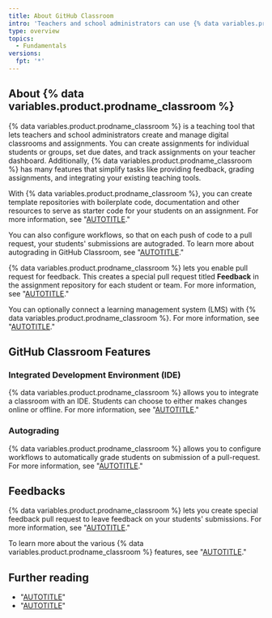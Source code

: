 ```yaml
---
title: About GitHub Classroom
intro: 'Teachers and school administrators can use {% data variables.product.prodname_classroom %} to create virtual classrooms, make and edit assignments, automatically grade assignment submissions, and more.'
type: overview
topics: 
  - Fundamentals
versions:
  fpt: '*'
---
```


## About {% data variables.product.prodname_classroom %}

{% data variables.product.prodname_classroom %} is a teaching tool that lets teachers and school administrators create and manage digital classrooms and assignments. You can create assignments for individual students or groups, set due dates, and track assignments on your teacher dashboard. Additionally, {% data variables.product.prodname_classroom %} has many features that simplify tasks like providing feedback, grading assignments, and integrating your existing teaching tools.

With {% data variables.product.prodname_classroom %}, you can create template repositories with boilerplate code, documentation and other resources to serve as starter code for your students  on an assignment. For more information, see "[AUTOTITLE](/education/manage-coursework-with-github-classroom/teach-with-github-classroom/create-an-assignment-from-a-template-repository)."

You can also configure workflows, so that on each push of code to a pull request, your students' submissions are autograded. To learn more about autograding in GitHub Classroom, see "[AUTOTITLE](/education/manage-coursework-with-github-classroom/teach-with-github-classroom/use-autograding)."

{% data variables.product.prodname_classroom %} lets you enable pull request for feedback. This creates a special pull request titled **Feedback** in the assignment repository for each student or team. For more information, see "[AUTOTITLE](/education/manage-coursework-with-github-classroom/teach-with-github-classroom/leave-feedback-with-pull-requests)."

You can optionally connect a learning management system (LMS) with {% data variables.product.prodname_classroom %}. For more information, see "[AUTOTITLE](/education/manage-coursework-with-github-classroom/teach-with-github-classroom/connect-a-learning-management-system-course-to-a-classroom)."


## GitHub Classroom Features 

### Integrated Development Environment (IDE)

{% data variables.product.prodname_classroom %} allows you to integrate a classroom with an IDE. Students can choose to either makes changes online or offline. For more information, see "[AUTOTITLE](/education/manage-coursework-with-github-classroom/integrate-github-classroom-with-an-ide)."

### Autograding

{% data variables.product.prodname_classroom %} allows you to configure workflows to automatically grade students on submission of a pull-request. For more information, see "[AUTOTITLE](/education/manage-coursework-with-github-classroom/teach-with-github-classroom/use-autograding)."

## Feedbacks

{% data variables.product.prodname_classroom %} lets you create special feedback pull request to leave feedback on your students' submissions. For more information, see "[AUTOTITLE](/education/manage-coursework-with-github-classroom/teach-with-github-classroom/leave-feedback-with-pull-requests)."

To learn more about the various {% data variables.product.prodname_classroom %} features, see "[AUTOTITLE](/education/manage-coursework-with-github-classroom/get-started-with-github-classroom/glossary)."


## Further reading 

- "[AUTOTITLE](/education/manage-coursework-with-github-classroom/get-started-with-github-classroom/basics-of-setting-up-github-classroom)"
- "[AUTOTITLE](/education/manage-coursework-with-github-classroom/get-started-with-github-classroom/glossary)"
